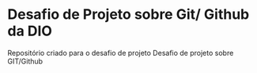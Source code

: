 # Desafio de Projeto sobre Git/ Github da DIO

Repositório criado para o desafio de projeto
Desafio de projeto sobre GIT/Github
